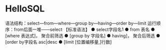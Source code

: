 # HelloSQL

语法结构：select—from—where—group by—having—order by—limit
运行顺序：from后面一堆——select
【标准语法】
● select字段名1
● from 表名
● [where 表达式]，			聚合前筛选
● [group by 字段名]
● having]，					聚合后筛选
● [order by字段名 asc|desc
● [limit [位置编移量,]行数]
